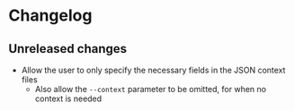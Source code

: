 # Changelog

## Unreleased changes
- Allow the user to only specify the necessary fields in the JSON context files
  - Also allow the `--context` parameter to be omitted, for when no context is needed
